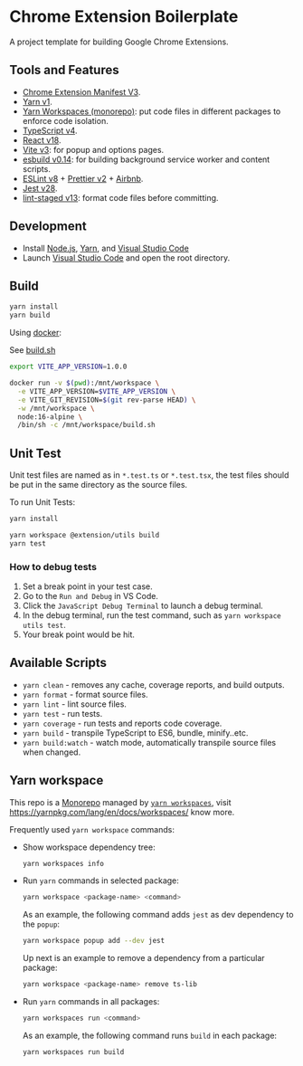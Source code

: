 # Chrome Extension Boilerplate

A project template for building Google Chrome Extensions.

## Tools and Features

- [Chrome Extension Manifest V3](https://developer.chrome.com/docs/extensions/mv3/intro/mv3-overview/).
- [Yarn v1](https://yarnpkg.com).
- [Yarn Workspaces (monorepo)](https://yarnpkg.com/features/workspaces): put code files in different packages to enforce code isolation.
- [TypeScript v4](https://www.typescriptlang.org/).
- [React v18](https://reactjs.org).
- [Vite v3](https://vitejs.dev/): for popup and options pages.
- [esbuild v0.14](https://esbuild.github.io/): for building background service worker and content scripts.
- [ESLint v8](https://eslint.org/) + [Prettier v2](https://prettier.io/) + [Airbnb](https://github.com/airbnb/javascript).
- [Jest v28](https://jestjs.io/).
- [lint-staged v13](https://github.com/okonet/lint-staged): format code files before committing.

## Development

- Install [Node.js](https://nodejs.org/), [Yarn](https://yarnpkg.com/), and [Visual Studio Code](https://code.visualstudio.com/)
- Launch [Visual Studio Code](https://code.visualstudio.com/) and open the root directory.

## Build

```sh
yarn install
yarn build
```

Using [docker](https://www.docker.com/):

See [build.sh](./build.sh)

  ```sh
  export VITE_APP_VERSION=1.0.0

  docker run -v $(pwd):/mnt/workspace \
    -e VITE_APP_VERSION=$VITE_APP_VERSION \
    -e VITE_GIT_REVISION=$(git rev-parse HEAD) \
    -w /mnt/workspace \
    node:16-alpine \
    /bin/sh -c /mnt/workspace/build.sh
  ```

## Unit Test

Unit test files are named as in `*.test.ts` or `*.test.tsx`, the test files should be put in the same directory as the source files.

To run Unit Tests:

```sh
yarn install

yarn workspace @extension/utils build
yarn test
```

### How to debug tests

1. Set a break point in your test case.
2. Go to the `Run and Debug` in VS Code.
3. Click the `JavaScript Debug Terminal` to launch a debug terminal.
4. In the debug terminal, run the test command, such as `yarn workspace utils test`.
5. Your break point would be hit.

## Available Scripts

- `yarn clean` - removes any cache, coverage reports, and build outputs.
- `yarn format` - format source files.
- `yarn lint` - lint source files.
- `yarn test` - run tests.
- `yarn coverage` - run tests and reports code coverage.
- `yarn build` - transpile TypeScript to ES6, bundle, minify..etc.
- `yarn build:watch` - watch mode, automatically transpile source files when changed.

## Yarn workspace

This repo is a [Monorepo](https://en.wikipedia.org/wiki/Monorepo) managed by [`yarn workspaces`](https://yarnpkg.com/lang/en/docs/workspaces/), visit https://yarnpkg.com/lang/en/docs/workspaces/ know more.

Frequently used `yarn workspace` commands:

- Show workspace dependency tree:

  ```sh
  yarn workspaces info
  ```

- Run `yarn` commands in selected package:

  ```sh
  yarn workspace <package-name> <command>
  ```

  As an example, the following command adds `jest` as dev dependency to the `popup`:

  ```sh
  yarn workspace popup add --dev jest
  ```

  Up next is an example to remove a dependency from a particular package:

  ```sh
  yarn workspace <package-name> remove ts-lib
  ```

- Run `yarn` commands in all packages:

  ```sh
  yarn workspaces run <command>
  ```

  As an example, the following command runs `build` in each package:

  ```sh
  yarn workspaces run build
  ```
